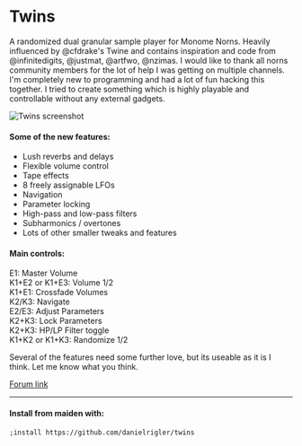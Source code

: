 # Twins
A randomized dual granular sample player for Monome Norns. Heavily influenced by @cfdrake's Twine and contains inspiration and code from @infinitedigits, @justmat, @artfwo, @nzimas. I would like to thank all norns community members for the lot of help I was getting on multiple channels. I'm completely new to programming and had a lot of fun hacking this together. I tried to create something which is highly playable and controllable without any external gadgets.

![Twins screenshot](https://i.postimg.cc/7PRW4FNm/d.png)

#### Some of the new features:
* Lush reverbs and delays
* Flexible volume control
* Tape effects
* 8 freely assignable LFOs
* Navigation
* Parameter locking
* High-pass and low-pass filters
* Subharmonics / overtones
* Lots of other smaller tweaks and features

#### Main controls:  
E1: Master Volume  
K1+E2 or K1+E3: Volume 1/2  
K1+E1: Crossfade Volumes  
K2/K3: Navigate  
E2/E3: Adjust Parameters  
K2+K3: Lock Parameters  
K2+K3: HP/LP Filter toggle  
K1+K2 or K1+K3: Randomize 1/2

Several of the features need some further love, but its useable as it is I think. Let me know what you think.  

[Forum link](https://llllllll.co/t/twins/71052)

---
#### Install from maiden with:
```
;install https://github.com/danielrigler/twins
```
